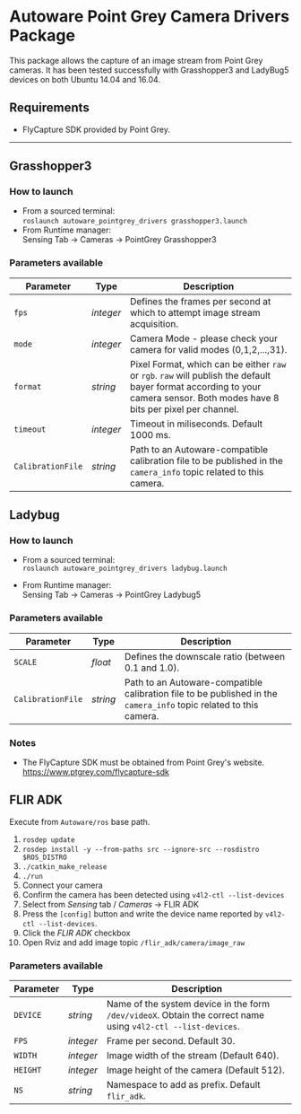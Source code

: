 # Autoware Point Grey Camera Drivers Package

This package allows the capture of an image stream from Point Grey cameras.
It has been tested successfully with Grasshopper3 and LadyBug5 devices on both Ubuntu 14.04 and 16.04.

## Requirements
* FlyCapture SDK provided by Point Grey.

---

## Grasshopper3

### How to launch
* From a sourced terminal:\
`roslaunch autoware_pointgrey_drivers grasshopper3.launch`
* From Runtime manager:\
Sensing Tab -> Cameras -> PointGrey Grasshopper3

### Parameters available

|Parameter| Type| Description|
----------|-----|--------
|`fps`|*integer* |Defines the frames per second at which to attempt image stream acquisition.|
|`mode`|*integer*|Camera Mode - please check your camera for valid modes (0,1,2,...,31). |
|`format`|*string*|Pixel Format, which can be either `raw` or `rgb`. `raw` will publish the default bayer format according to your camera sensor. Both modes have 8 bits per pixel per channel.|
|`timeout`|*integer*|Timeout in miliseconds. Default 1000 ms.|
|`CalibrationFile`|*string*|Path to an Autoware-compatible calibration file to be published in the `camera_info` topic related to this camera.|

## Ladybug

### How to launch
* From a sourced terminal:\
`roslaunch autoware_pointgrey_drivers ladybug.launch`

* From Runtime manager:\
Sensing Tab -> Cameras -> PointGrey Ladybug5

### Parameters available

|Parameter| Type| Description|
----------|-----|--------
|`SCALE`|*float*|Defines the downscale ratio (between 0.1 and 1.0).|
|`CalibrationFile`|*string*|Path to an Autoware-compatible calibration file to be published in the `camera_info` topic related to this camera.|

### Notes

* The FlyCapture SDK must be obtained from Point Grey's website.\
<https://www.ptgrey.com/flycapture-sdk>


## FLIR ADK

Execute from `Autoware/ros` base path.

1. `rosdep update`
1. `rosdep install -y --from-paths src --ignore-src --rosdistro $ROS_DISTRO` 
1. `./catkin_make_release`
1. `./run`
1. Connect your camera
1. Confirm the camera has been detected using `v4l2-ctl --list-devices`
1. Select from *Sensing* tab / *Cameras* -> FLIR ADK
1. Press the `[config]` button and write the device name reported by `v4l2-ctl --list-devices`.
1. Click the *FLIR ADK* checkbox
1. Open Rviz and add image topic `/flir_adk/camera/image_raw`

### Parameters available

|Parameter| Type| Description|
----------|-----|--------
|`DEVICE`|*string* |Name of the system device in the form `/dev/videoX`. Obtain the correct name using `v4l2-ctl --list-devices`.|
|`FPS`|*integer*|Frame per second. Default 30. |
|`WIDTH`|*integer*|Image width of the stream (Default 640).|
|`HEIGHT`|*integer*|Image height of the camera (Default 512).|
|`NS`|*string*|Namespace to add as prefix. Default `flir_adk`.|
